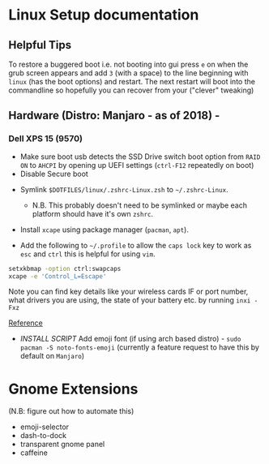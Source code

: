# Linux Setup documentation

## Helpful Tips

To restore a buggered boot i.e. not booting into gui
press `e` on when the grub screen appears and add `3` (with a
space) to the line beginning with `linux` (has the boot options)
and restart. The next restart will boot into the commandline so
hopefully you can recover from your ("clever" tweaking)

## Hardware (Distro: Manjaro - as of 2018) -

### Dell XPS 15 (9570)

- Make sure boot usb detects the SSD Drive switch
  boot option from `RAID ON` to `AHCPI` by opening up
  UEFI settings (`ctrl-F12` repeatedly on boot)
- Disable Secure boot

* Symlink `$DOTFILES/linux/.zshrc-Linux.zsh` to `~/.zshrc-Linux`.

  - N.B. This probably doesn't need to be symlinked or maybe each platform should have it's own `zshrc`.

* Install `xcape` using package manager (`pacman`, `apt`).
* Add the following to `~/.profile` to allow the `caps lock` key to work as `esc` and `ctrl` this is helpful for using `vim`.

```sh
setxkbmap -option ctrl:swapcaps
xcape -e 'Control_L=Escape'
```

Note you can find key details like your wireless cards IF or port number, what drivers you are
using, the state of your battery etc. by running `inxi -Fxz`

[Reference](https://www.reddit.com/r/linux/comments/5h63js/anyway_to_remap_caps_lock_to_be_both_escape_and/)

- _INSTALL SCRIPT_ Add emoji font (if using arch based distro) - `sudo pacman -S noto-fonts-emoji` (currently a feature request to have this by default on `Manjaro`)

# Gnome Extensions

(N.B: figure out how to automate this)

- emoji-selector
- dash-to-dock
- transparent gnome panel
- caffeine
